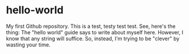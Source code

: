 # hello-world
My first Github repository.
This is a test, testy test test.
See, here's the thing:
The "hello world" guide says to write about myself here.
However, I know that any string will suffice.
So, instead, I'm trying to be "clever" by wasting your time.
